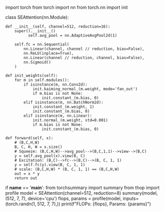 import torch
from torch import nn
from torch.nn import init
 
 
class SEAttention(nn.Module):
 
    def __init__(self, channel=512, reduction=16):
        super().__init__()
              self.avg_pool = nn.AdaptiveAvgPool2d(1)
        
        self.fc = nn.Sequential(
            nn.Linear(channel, channel // reduction, bias=False),
            nn.ReLU(inplace=True),
            nn.Linear(channel // reduction, channel, bias=False),
            nn.Sigmoid()
        )
 
    def init_weights(self):
        for m in self.modules():
            if isinstance(m, nn.Conv2d):
                init.kaiming_normal_(m.weight, mode='fan_out')
                if m.bias is not None:
                    init.constant_(m.bias, 0)
            elif isinstance(m, nn.BatchNorm2d):
                init.constant_(m.weight, 1)
                init.constant_(m.bias, 0)
            elif isinstance(m, nn.Linear):
                init.normal_(m.weight, std=0.001)
                if m.bias is not None:
                    init.constant_(m.bias, 0)
 
    def forward(self, x):
        # (B,C,H,W)
        B, C, H, W = x.size()
        # Squeeze: (B,C,H,W)-->avg_pool-->(B,C,1,1)-->view-->(B,C)
        y = self.avg_pool(x).view(B, C)
        # Excitation: (B,C)-->fc-->(B,C)-->(B, C, 1, 1)
        y = self.fc(y).view(B, C, 1, 1)
        # scale: (B,C,H,W) * (B, C, 1, 1) == (B,C,H,W)
        out = x * y
        return out
 
 
 
 
if __name__ == '__main__':
    from  torchsummary import summary
    from thop import profile
    model = SEAttention(channel=512, reduction=8)
    summary(model, (512, 7, 7), device='cpu')
    flops, params = profile(model, inputs=(torch.randn(1, 512, 7, 7),))
    print(f"FLOPs: {flops}, Params: {params}")
